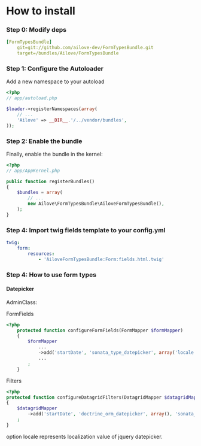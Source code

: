 # How to install


### Step 0: Modify deps
``` yml
[FormTypesBundle]
    git=git://github.com/ailove-dev/FormTypesBundle.git
    target=/bundles/Ailove/FormTypesBundle
```

### Step 1: Configure the Autoloader
Add a new namespace to your autoload

``` php
<?php
// app/autoload.php

$loader->registerNamespaces(array(
    // ...
    'Ailove' => __DIR__.'/../vendor/bundles',
));
```
### Step 2: Enable the bundle
Finally, enable the bundle in the kernel:

``` php
<?php
// app/AppKernel.php

public function registerBundles()
{
    $bundles = array(
        // ...
        new Ailove\FormTypesBundle\AiloveFormTypesBundle(),
    );
}
```

### Step 4: Import twig fields template to your config.yml

``` yml
twig:
    form:
        resources:
            - 'AiloveFormTypesBundle:Form:fields.html.twig'
```

### Step 4: How to use form types

#### Datepicker

AdminClass:

FormFields

``` php
<?php
    protected function configureFormFields(FormMapper $formMapper)
    {
        $formMapper
            ...
            ->add('startDate', 'sonata_type_datepicker', array('locale' => 'ru') )
            ...
        ;
    }
```

Filters

``` php
<?php
protected function configureDatagridFilters(DatagridMapper $datagridMapper)
{
	$datagridMapper
	    ->add('startDate', 'doctrine_orm_datepicker', array(), 'sonata_type_datepicker', array('locale' => 'ru'))
	;
}
```

option locale represents localization value of jquery datepicker.

